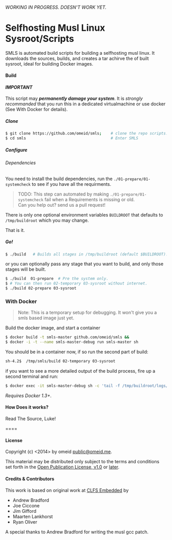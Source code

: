 
###### WORKING IN PROGRESS. DOESN'T WORK YET.





Selfhosting Musl Linux Sysroot/Scripts 
=======================================


SMLS is automated build scripts for building a selfhosting musl linux. It
downloads the sources, builds, and creates a tar achirve the of built sysroot,
ideal for building Docker images.



#### Build 

#### ***IMPORTANT*** 
This script may **_permanently damage your system_**. It is _strongly recommanded_ that you run this in a dedicated virtualmachine or use
docker (See With Docker for details).

##### Clone 

```sh 
$ git clone https://github.com/omeid/smls;    # clone the repo scripts.  
$ cd smls                                     # Enter SMLS 
```

##### Configure

###### Dependencies 

You need to install the build dependencies, run the `./01-prepare/01-systemcheck` to see if you have all the requirments.
>   TODO: This step can automated by making `./01-prepare/01-systemcheck` fail when a Requirements is missing or old.  
>   Can you help out? send us a pull request!


There is only one optional environment variables `BUILDROOT` that defaults to `/tmp/buildroot` which you may change.  

That is it.


##### Go! 

```sh 
$ ./build   # Builds all stages in /tmp/buildroot (default $BUILDROOT).
```

or you can optionally pass any stage that you want to build, and only those stages will be built. 
```sh
$ ./build  01-prepare  # Pre the system only.
$ # You can then run 02-temporary 03-sysroot without internet.
$ ./build 02-prepare 03-sysroot
```

### With Docker 

> Note: This is a temporary setup for debugging. It won't give you a smls based image just yet. 

Build the docker image, and start a container
```sh
$ docker build -t smls-master github.com/omeid/smls &&
$ docker -i -t --name smls-master-debug run smls-master sh
```

You should be in a container now, if so run the second part of build:
```sh
sh-4.2$  /tmp/smls/build 02-temporary 03-sysroot
```

if you want to see a more detailed output of the build process, fire up a second terminal and run:
```sh
$ docker exec -it smls-master-debug sh -c 'tail -f /tmp/buildroot/logs/*'
```
_Requires Docker 1.3+_.



#### How Does it works? 
Read The Source, Luke!


====



#### License 

Copyright (c) <2014> by omeid <public@omeid.me>. 

This material may be distributed only subject to the terms and conditions 
set forth in the [Open Publication License, v1.0](LICENSE) or [later](http://www.opencontent.org/openpub/).


#### Credits & Contributors

This work is based on original work at [CLFS Embedded](http://cross-lfs.org/view/clfs-embedded) by
- Andrew Bradford
- Joe Ciccone
- Jim Gifford
- Maarten Lankhorst
- Ryan Oliver

A special thanks to Andrew Bradford for writing the musl gcc patch.
